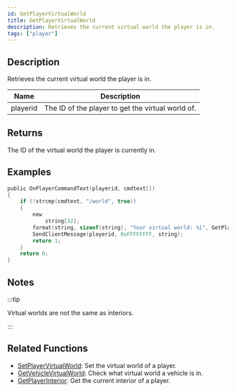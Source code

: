 ```yaml
---
id: GetPlayerVirtualWorld
title: GetPlayerVirtualWorld
description: Retrieves the current virtual world the player is in.
tags: ["player"]
---
```


## Description

Retrieves the current virtual world the player is in.

| Name     | Description                                       |
| -------- | ------------------------------------------------- |
| playerid | The ID of the player to get the virtual world of. |

## Returns

The ID of the virtual world the player is currently in.

## Examples

```c
public OnPlayerCommandText(playerid, cmdtext[])
{
    if (!strcmp(cmdtext, "/world", true))
    {
        new
            string[32];
        format(string, sizeof(string), "Your virtual world: %i", GetPlayerVirtualWorld(playerid));
        SendClientMessage(playerid, 0xFFFFFFFF, string);
        return 1;
    }
    return 0;
}
```

## Notes

:::tip

Virtual worlds are not the same as interiors.

:::

## Related Functions

- [SetPlayerVirtualWorld](SetPlayerVirtualWorld.md): Set the virtual world of a player.
- [GetVehicleVirtualWorld](GetVehicleVirtualWorld.md): Check what virtual world a vehicle is in.
- [GetPlayerInterior](GetPlayerInterior.md): Get the current interior of a player.
